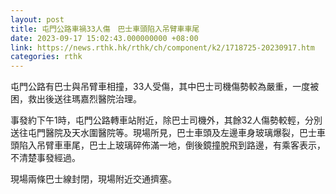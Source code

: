 ```yaml
---
layout: post
title: 屯門公路車禍33人傷　巴士車頭陷入吊臂車車尾
date: 2023-09-17 15:02:43.000000000 +08:00
link: https://news.rthk.hk/rthk/ch/component/k2/1718725-20230917.htm
categories: rthk
---
```


屯門公路有巴士與吊臂車相撞，33人受傷，其中巴士司機傷勢較為嚴重，一度被困，救出後送往瑪嘉烈醫院治理。

事發約下午1時，屯門公路轉車站附近，除巴士司機外，其餘32人傷勢較輕，分別送往屯門醫院及天水圍醫院等。現場所見，巴士車頭及左邊車身玻璃爆裂，巴士車頭陷入吊臂車車尾，巴士上玻璃碎佈滿一地，倒後鏡撞脫飛到路邊，有乘客表示，不清楚事發經過。

現場兩條巴士線封閉，現場附近交通擠塞。
